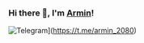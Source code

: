 ### Hi there 👋, I'm [Armin](https://github.com/armin2080)!
![Telegram](https://img.shields.io/badge/Telegram-2CA5E0?style=for-the-badge&logo=telegram&logoColor=white)](https://t.me/armin_2080)
